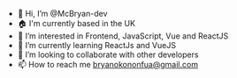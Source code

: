 - 👋 Hi, I’m @McBryan-dev
- 🏠 I'm currently based in the UK
- 👀 I’m interested in Frontend, JavaScript, Vue and ReactJS
- 🌱 I’m currently learning ReactJs and VueJS
- 💞️ I’m looking to collaborate with other developers
- 📫 How to reach me bryanokononfua@gmail.com

<!---
McBryan-dev/McBryan-dev is a ✨ special ✨ repository because its `README.md` (this file) appears on your GitHub profile.
You can click the Preview link to take a look at your changes.
--->
